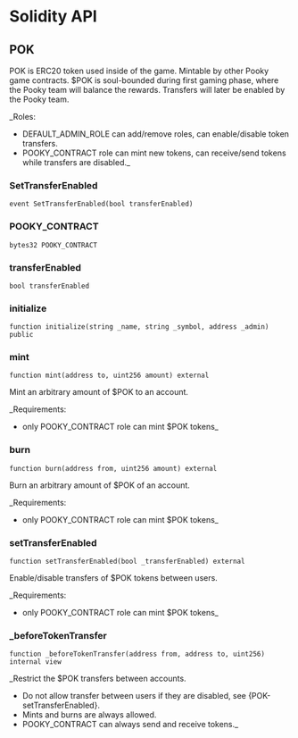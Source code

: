 # Solidity API

## POK

POK is ERC20 token used inside of the game.
Mintable by other Pooky game contracts.
$POK is soul-bounded during first gaming phase, where the Pooky team will balance the rewards.
Transfers will later be enabled by the Pooky team.

_Roles:
- DEFAULT_ADMIN_ROLE can add/remove roles, can enable/disable token transfers.
- POOKY_CONTRACT role can mint new tokens, can receive/send tokens while transfers are disabled._

### SetTransferEnabled

```solidity
event SetTransferEnabled(bool transferEnabled)
```

### POOKY_CONTRACT

```solidity
bytes32 POOKY_CONTRACT
```

### transferEnabled

```solidity
bool transferEnabled
```

### initialize

```solidity
function initialize(string _name, string _symbol, address _admin) public
```

### mint

```solidity
function mint(address to, uint256 amount) external
```

Mint an arbitrary amount of $POK to an account.

_Requirements:
- only POOKY_CONTRACT role can mint $POK tokens_

### burn

```solidity
function burn(address from, uint256 amount) external
```

Burn an arbitrary amount of $POK of an account.

_Requirements:
- only POOKY_CONTRACT role can mint $POK tokens_

### setTransferEnabled

```solidity
function setTransferEnabled(bool _transferEnabled) external
```

Enable/disable transfers of $POK tokens between users.

_Requirements:
- only POOKY_CONTRACT role can mint $POK tokens_

### _beforeTokenTransfer

```solidity
function _beforeTokenTransfer(address from, address to, uint256) internal view
```

_Restrict the $POK transfers between accounts.
- Do not allow transfer between users if they are disabled, see {POK-setTransferEnabled}.
- Mints and burns are always allowed.
- POOKY_CONTRACT can always send and receive tokens._

